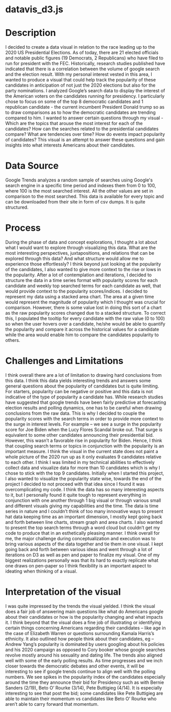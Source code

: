 # datavis_d3.js



# Description
I decided to create a data visual in relation to the race leading up to the 2020 US Presidential Elections. As of today, there are 21 elected officials and notable public figures (19 Democrats, 2 Republicans) who have filed to run for president with the FEC. Historically, research studies published have indicated that there is a correlation between the volume of google search and the election result. With my personal interest vested in this area, I wanted to produce a visual that could help track the popularity of these candidates in anticipation of not just the 2020 elections but also for the party nominations. I analyzed Google’s search data to display the interest of the American voters on the candidates running for presidency.
I particularly chose to focus on some of the top 8 democratic candidates and 1 republican candidate - the current incumbent President Donald trump so as to draw comparisons as to how the democratic candidates are trending compared to him. I wanted to answer certain questions through my visual -
Which are the topics that arouse the most interest for each of the candidates? How can the searches related to the presidential candidates compare? What are tendencies over time? How do events impact popularity of candidates? This visual is an attempt to answer these questions and gain insights into what interests Americans about their candidates.

# Data Source 
Google Trends analyzes a random sample of searches using Google's search engine in a specific time period and indexes them from 0 to 100, where 100 is the most searched interest. All the other values are set in comparison to the most searched. This data is available for every topic and can be downloaded from their site in form of csv dumps. It is quite structured.

# Process
During the phase of data and concept explorations, I thought a lot about what I would want to explore through visualizing this data. What are the most interesting perspectives, juxtapositions, and relations that can be explored through this data? And what structure would allow me to experience those effortlessly? 
I think beyond just looking at the popularity of the candidates, I also wanted to give more context to the rise or lows in the popularity. After a lot of contemplation and iterations, I decided to structure the data in a time series format with popularity scores for each candidate and weekly top searched terms for each candidate as well, that would provide context to the popularity scores/indices.
I decided to represent my data using a stacked area chart. The area at a given time would represent the magnitude of popularity which I thought was crucial for comparison. However, there is some value lost in doing this sort of a chart as the raw popularity scores changed due to a stacked structure. To correct this, I populated the tooltip for every candidate with the raw value (0 to 100) so when the user hovers over a candidate, he/she would be able to quantify the popularity and compare it across the historical values for a candidate while the area would enable him to compare the candidates popularity to others.

# Challenges and Limitations 
I think overall there are a lot of limitation to drawing hard conclusions from this data. I think this data yields interesting trends and answers some general questions about the popularity of candidates but is quite limiting. For starters, popularity can be negative or positive and this data is not indicative of the type of popularity a candidate has. While research studies have suggested that google trends have been fairly predictive at forecasting election results and polling dynamics, one has to be careful when drawing conclusions from the raw data. This is why I decided to couple the popularity scores with the search terms in order to provide more context to the surge in interest levels. For example – we see a surge in the popularity score for Joe Biden when the Lucy Flores Scandal broke out. That surge is equivalent to some other candidates announcing their presidential bid. However, this wasn’t a favorable rise in popularity for Biden. Hence, I think that coupling search terms or topics in conjunction with the popularity is an important measure. I think the visual in the current state does not paint a whole picture of the 2020 run up as it only evaluates 9 candidates relative to each other. I think I was limited in my technical abilities to effectively collect data and visualize data for more than 10 candidates which is why I chose to stick with the top 9 candidates. Initially when I started this project, I also wanted to visualize the popularity state wise, towards the end of the project I decided to not proceed with that idea since I found it was overcomplicating my code. I think the data has so many interesting aspects to it, but I personally found it quite tough to represent everything in conjunction with one another through 1 big visual or through various small and different visuals giving my capabilities and the time. The data is time series in nature and I couldn’t think of too many innovative ways to present hat data keeping time as an important dimension, I mostly kept going back and forth between line charts, stream graph and area charts. I also wanted to present the top search terms through a word cloud but couldn’t get my code to produce that in an esthetically pleasing manner. I think overall for me, the major challenge during conceptualization and execution was to bring various aspects of the data together and tie them in one visual. I kept going back and forth between various ideas and went through a lot of iterations on D3 as well as pen and paper to finalize my visual. One of my biggest realizations personally was that its hard to exactly replicate what one draws on pen-paper so I think flexibility is an important aspect to ideating when thinking of a visual. 

# Interpretation of the visual 
I was quite impressed by the trends the visual yielded. I think the visual does a fair job of answering main questions like what do Americans google about their candidates or how is the popularity changing and what impacts it. I think beyond that the visual does a fine job of illustrating or identifying certain things concerning Americans regarding their candidates – like age in the case of Elizabeth Warren or questions surrounding Kamala Harris’s ethnicity. It also outlined how people think about their candidates, eg – Andrew Yang’s popularity is dominated by users googling about his policies and his 2020 campaign as opposed to Cory booker whose google searches revolve mostly around his sexuality and dating life. The trends also aligned well with some of the early polling results. As time progresses and we inch closer towards the democratic debates and other events, it will be interesting to see if google trends continue to align well with the polling numbers. We see spikes in the popularity index of the candidates especially around the time they announce their bid for Presidency such as with Bernie Sanders (2/19), Beto O’ Rourke (3/14), Pete Buttigieg (4/14). It is especially interesting to see that post the bid; some candidates like Pete Buttigieg are able to maintain their momentum vs candidates like Beto O’ Rourke who aren’t able to carry forward that momentum. 

